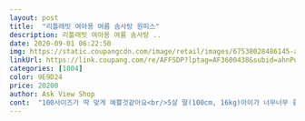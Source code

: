 ```yaml
---
layout: post 
title:  "리틀래빗 여아용 여름 솜사탕 원피스" 
description: 리틀래빗 여아용 여름 솜사탕 ..
date: 2020-09-01 06:22:50 
img: https://static.coupangcdn.com/image/retail/images/67538028486145-a6b7d1a1-0a54-45d4-af8d-b3f61d027068.jpg 
linkUrl: https://link.coupang.com/re/AFFSDP?lptag=AF3600438&subid=ahnPublicAsk&pageKey=1476415743&itemId=2537095489&vendorItemId=70529816380&traceid=V0-113-0a22756ef34c5f0d 
categories: [1004] 
color: 9E9D24 
price: 20200 
author: Ask View Shop 
cont:  "100사이즈가 딱 맞게 예쁠것같아요<br/>5살 딸(100cm, 16kg)아이가 너무너무 좋아해요 ㅎㅎ<br/>5살 여아 키 102  몸무게 15<br/>●●유치원 갈때 입을려고 샀어요^^<br/>건조기는 안될거 같아요 ㅎㅎ<br/>그리고  원래 여름원피스입힐때 안에 런닝 잘안입히는데  이원피스는 레이스를주름잡은허리부분이 까슬거릴것같아서 런닝을입혀  유치원 보냈어요^^<br/>내년에도 입히겠다고 크게 어벙하게 입혀놓고 안이쁘다하지말고<br/>너무마음에들어요<br/>드는지 물어보고 사주거든요 ^^ ;; 근데 이 옷은 주문하자<br/>로켓배송이라 엄청 빠르게 와서 다행이에요^^<br/>마자 언제 도착하냐고 계속 물어보더라구요 ㅎㅎ<br/>번창하세요♡♡<br/>사이즈는 예쁘게잘맞네요<br/>샀는데 잘맞아요^^<br/>아!그리고 한번 세탁했는데 레이스도 멀쩡하고 튼튼하네요.<br/><br/>아이 사이즈에 꼭 맞게 예쁘게 입히자구요<br/>아이가 워낙 뼈대가 얇고 상체가 없어서 그런지<br/>아이들 옷 비싸지않잖아요<br/>아이에겐 못물어봤네요ㅎ<br/>여름이라 옷재질이  조금두껍다 싶은것빼곤 맘에들어요<br/>요즘 자기 주장이 너무 뚜렷해서 항상 옷 사기전에 맘에<br/>원피스입혔을때예쁘기와  아이의 만족도도 아주 좋아요^^<br/>이건  엄마생각이에요<br/>제가  옷 뒤에택있는것도 까슬거리는지라,,,,^^<br/>주문상품 110인데 넉넉하게 나온듯해요<br/>지금 날씨에 입기 딱이에요 ㅎㅎ<br/>키 120.<br/> 몸무게 20키로 7세입니다<br/>하지만.<br/> 여름옷들중 너무얇은옷들은 몇번 빨다보면  모양이 이상해지는데 그런점에비하면  그러진않을것같아서  좋을것같더라구요<br/>한사이즈 큰거 사려다가 너무 클까 싶어서 M사이즈로<br/>" 
---
```

